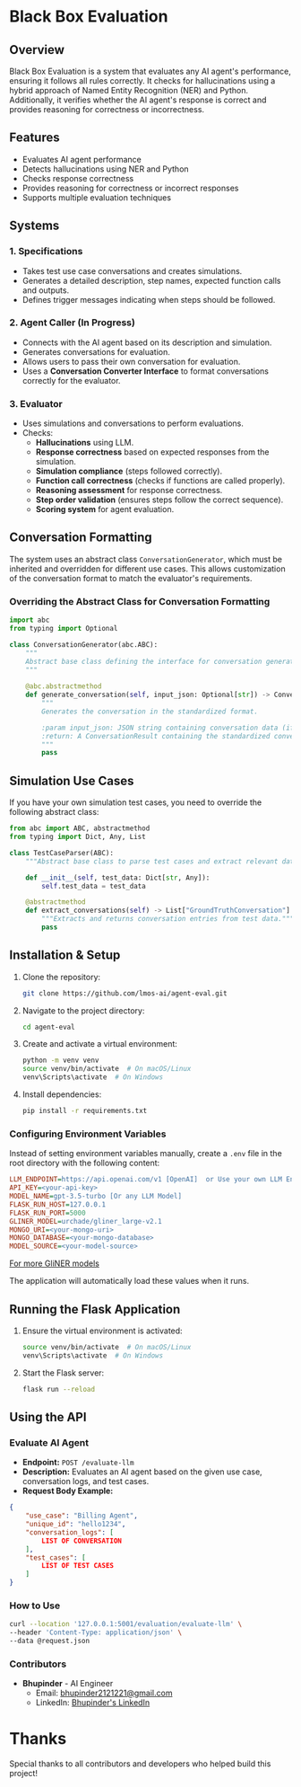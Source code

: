 # Black Box Evaluation

## Overview

Black Box Evaluation is a system that evaluates any AI agent's performance, ensuring it follows all rules correctly. It checks for hallucinations using a hybrid approach of Named Entity Recognition (NER) and Python. Additionally, it verifies whether the AI agent's response is correct and provides reasoning for correctness or incorrectness.

## Features

- Evaluates AI agent performance
- Detects hallucinations using NER and Python
- Checks response correctness
- Provides reasoning for correctness or incorrect responses
- Supports multiple evaluation techniques

## Systems

### 1. Specifications

- Takes test use case conversations and creates simulations.
- Generates a detailed description, step names, expected function calls and outputs.
- Defines trigger messages indicating when steps should be followed.

### 2. Agent Caller (In Progress)

- Connects with the AI agent based on its description and simulation.
- Generates conversations for evaluation.
- Allows users to pass their own conversation for evaluation.
- Uses a **Conversation Converter Interface** to format conversations correctly for the evaluator.

### 3. Evaluator

- Uses simulations and conversations to perform evaluations.
- Checks:
  - **Hallucinations** using LLM.
  - **Response correctness** based on expected responses from the simulation.
  - **Simulation compliance** (steps followed correctly).
  - **Function call correctness** (checks if functions are called properly).
  - **Reasoning assessment** for response correctness.
  - **Step order validation** (ensures steps follow the correct sequence).
  - **Scoring system** for agent evaluation.

## Conversation Formatting

The system uses an abstract class `ConversationGenerator`, which must be inherited and overridden for different use cases. This allows customization of the conversation format to match the evaluator's requirements.

### **Overriding the Abstract Class for Conversation Formatting**

```python
import abc
from typing import Optional

class ConversationGenerator(abc.ABC):
    """
    Abstract base class defining the interface for conversation generators.
    """
    
    @abc.abstractmethod
    def generate_conversation(self, input_json: Optional[str]) -> ConversationResult:
        """
        Generates the conversation in the standardized format.

        :param input_json: JSON string containing conversation data (if any).
        :return: A ConversationResult containing the standardized conversation entries.
        """
        pass
```

## Simulation Use Cases

If you have your own simulation test cases, you need to override the following abstract class:

```python
from abc import ABC, abstractmethod
from typing import Dict, Any, List

class TestCaseParser(ABC):
    """Abstract base class to parse test cases and extract relevant data."""

    def __init__(self, test_data: Dict[str, Any]):
        self.test_data = test_data

    @abstractmethod
    def extract_conversations(self) -> List["GroundTruthConversation"]:
        """Extracts and returns conversation entries from test data."""
        pass

```

## Installation & Setup

1. Clone the repository:
   ```sh
   git clone https://github.com/lmos-ai/agent-eval.git
   ```
2. Navigate to the project directory:
   ```sh
   cd agent-eval
   ```
3. Create and activate a virtual environment:
   ```sh
   python -m venv venv
   source venv/bin/activate  # On macOS/Linux
   venv\Scripts\activate  # On Windows
   ```
4. Install dependencies:
   ```sh
   pip install -r requirements.txt
   ```

### Configuring Environment Variables

Instead of setting environment variables manually, create a `.env` file in the root directory with the following content:

```ini
LLM_ENDPOINT=https://api.openai.com/v1 [OpenAI]  or Use your own LLM Endpoint
API_KEY=<your-api-key>
MODEL_NAME=gpt-3.5-turbo [Or any LLM Model]
FLASK_RUN_HOST=127.0.0.1
FLASK_RUN_PORT=5000
GLINER_MODEL=urchade/gliner_large-v2.1
MONGO_URI=<your-mongo-uri>
MONGO_DATABASE=<your-mongo-database>
MODEL_SOURCE=<your-model-source>
```
[For more GliNER models](https://huggingface.co/models?library=gliner&sort=trending)

The application will automatically load these values when it runs.

## Running the Flask Application

1. Ensure the virtual environment is activated:
   ```sh
   source venv/bin/activate  # On macOS/Linux
   venv\Scripts\activate  # On Windows
   ```
2. Start the Flask server:
   ```sh
   flask run --reload 
   ```

## Using the API


### **Evaluate AI Agent**
- **Endpoint:** `POST /evaluate-llm`
- **Description:** Evaluates an AI agent based on the given use case, conversation logs, and test cases.
- **Request Body Example:**

```json
{
    "use_case": "Billing Agent",
    "unique_id": "hello1234",
    "conversation_logs": [
        LIST OF CONVERSATION
    ],
    "test_cases": [
        LIST OF TEST CASES
    ]
}
```

### **How to Use**

```sh
curl --location '127.0.0.1:5001/evaluation/evaluate-llm' \
--header 'Content-Type: application/json' \
--data @request.json
```

### **Contributors**
- **Bhupinder** - AI Engineer  
  - Email: bhupinder2121221@gmail.com  
  - LinkedIn: [Bhupinder's LinkedIn](https://www.linkedin.com/in/bhupinder-bhupinder-473637338/)


# Thanks
Special thanks to all contributors and developers who helped build this project!